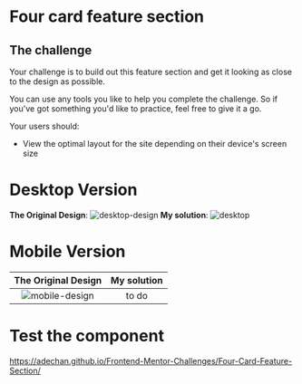 # Four card feature section


## The challenge

Your challenge is to build out this feature section and get it looking as close to the design as possible.

You can use any tools you like to help you complete the challenge. So if you've got something you'd like to practice, feel free to give it a go.

Your users should:

- View the optimal layout for the site depending on their device's screen size

# Desktop Version
**The Original Design**: 
![desktop-design](https://user-images.githubusercontent.com/29714385/90978388-4e30f180-e556-11ea-9c5b-96ec58ea9fba.jpg)
**My solution**: 
![desktop](https://user-images.githubusercontent.com/29714385/90978422-8e906f80-e556-11ea-8ed1-39582f01fe5e.PNG)

# Mobile Version
**The Original Design** |**My solution**
:-------------------------:|:-------------------------:
![mobile-design](https://user-images.githubusercontent.com/29714385/90978397-5a1cb380-e556-11ea-9826-62b021a1c185.jpg)  |  to do
# Test the component
https://adechan.github.io/Frontend-Mentor-Challenges/Four-Card-Feature-Section/
